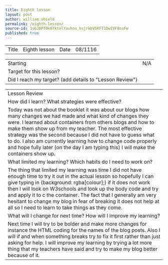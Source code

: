 ```yaml
---
title: Eighth lesson
layout: post
author: william.shield
permalink: /eighth-lesson/
source-id: 1sGJ8PT0kO7ktolYavhou_hsjrkbVSKFT1DwIVF8oaFw
published: true
---
```

<table>
  <tr>
    <td>Title</td>
    <td>Eighth lesson</td>
    <td>Date</td>
    <td>08/1116</td>
  </tr>
</table>


<table>
  <tr>
    <td>Starting </td>
    <td>N/A</td>
  </tr>
  <tr>
    <td>Target for this lesson?</td>
    <td></td>
  </tr>
  <tr>
    <td>Did I reach my target? 
(add details to "Lesson Review")</td>
    <td></td>
  </tr>
</table>


<table>
  <tr>
    <td>Lesson Review</td>
  </tr>
  <tr>
    <td>How did I learn? What strategies were effective? </td>
  </tr>
  <tr>
    <td>Today was not about the booklet it was about our blogs how many changes we had made and what kind of changes they were. I learned about containers from others blogs and how to make them show up from my teacher. The most effective strategy was the second because I did not have to guess what to do. I also am currently learning how to change code properly and hope fully later (on the day I am typing this) I will make the containers show up.</td>
  </tr>
  <tr>
    <td>What limited my learning? Which habits do I need to work on? </td>
  </tr>
  <tr>
    <td>The thing that limited my learning was time I did not have enough time to try it out in the actual lesson so hopefully I can give typing in (background: rgba[colour];) if it does not work then I will look on W3schools and look up the body code and try and apply it to c the container. The fact that I generally am very hesitant to change my blog in fear of breaking it does not help at all so I need to learn to take things as they come.</td>
  </tr>
  <tr>
    <td>What will I change for next time? How will I improve my learning?</td>
  </tr>
  <tr>
    <td>Next time I will try to be bolder and make more changes for instance the HTML coding for the names of the blog posts. Also I will if and when something breaks try to fix it first rather than just asking for help. I will improve my learning by trying a lot more thing that my teachers have said and try to make my blog better because of it.</td>
  </tr>
</table>


